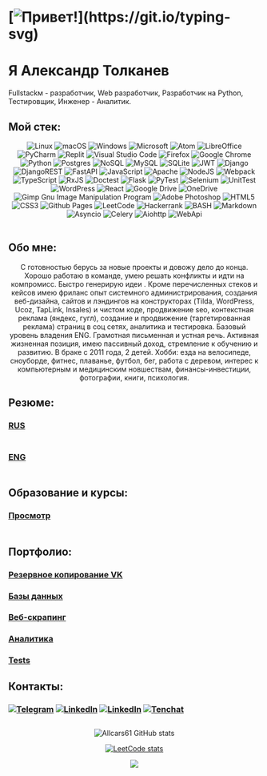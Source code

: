 # [![Привет!](https://readme-typing-svg.herokuapp.com?color=%2336BCF7&lines=Привет!)](https://git.io/typing-svg)
# Я Александр Толканев 

Fullstackм - разработчик, Web разработчик, Разработчик на Python, Тестировщик, Инженер - Аналитик.

## Мой стек:
<div id="header" align="center">

![Linux](https://img.shields.io/badge/Linux-FCC624?style=for-the-badge&logo=linux&logoColor=black)
![macOS](https://img.shields.io/badge/mac%20os-000000?style=for-the-badge&logo=macos&logoColor=F0F0F0)
![Windows](https://img.shields.io/badge/Windows-0078D6?style=for-the-badge&logo=windows&logoColor=white)
![Microsoft](https://img.shields.io/badge/Microsoft-0078D4?style=for-the-badge&logo=microsoft&logoColor=white)
![Atom](https://img.shields.io/badge/Atom-%2366595C.svg?style=for-the-badge&logo=atom&logoColor=white)
![LibreOffice](https://img.shields.io/badge/LibreOffice-%2318A303?style=for-the-badge&logo=LibreOffice&logoColor=white)
![PyCharm](https://img.shields.io/badge/pycharm-143?style=for-the-badge&logo=pycharm&logoColor=black&color=black&labelColor=green)
![Replit](https://img.shields.io/badge/Replit-DD1200?style=for-the-badge&logo=Replit&logoColor=white)
![Visual Studio Code](https://img.shields.io/badge/Visual%20Studio%20Code-0078d7.svg?style=for-the-badge&logo=visual-studio-code&logoColor=white)
![Firefox](https://img.shields.io/badge/Firefox-FF7139?style=for-the-badge&logo=Firefox-Browser&logoColor=white)
![Google Chrome](https://img.shields.io/badge/Google%20Chrome-4285F4?style=for-the-badge&logo=GoogleChrome&logoColor=white)
![Python](https://img.shields.io/badge/python-3670A0?style=for-the-badge&logo=python&logoColor=ffdd54)
![Postgres](https://img.shields.io/badge/postgres-%23316192.svg?style=for-the-badge&logo=postgresql&logoColor=white)
![NoSQL](https://img.shields.io/badge/NoSQL-%2307405e.svg?style=for-the-badge&logo=NoSQL&logoColor=white)
![MySQL](https://img.shields.io/badge/mysql-%2300f.svg?style=for-the-badge&logo=mysql&logoColor=white)
![SQLite](https://img.shields.io/badge/sqlite-%2307405e.svg?style=for-the-badge&logo=sqlite&logoColor=white)
![JWT](https://img.shields.io/badge/JWT-black?style=for-the-badge&logo=JSON%20web%20tokens)
![Django](https://img.shields.io/badge/django-%23092E20.svg?style=for-the-badge&logo=django&logoColor=white)
![DjangoREST](https://img.shields.io/badge/DJANGO-REST-ff1709?style=for-the-badge&logo=django&logoColor=white&color=ff1709&labelColor=gray)
![FastAPI](https://img.shields.io/badge/FastAPI-005571?style=for-the-badge&logo=fastapi)
![JavaScript](https://img.shields.io/badge/javascript-%23323330.svg?style=for-the-badge&logo=javascript&logoColor=%23F7DF1E)
![Apache](https://img.shields.io/badge/apache-%23D42029.svg?style=for-the-badge&logo=apache&logoColor=white)
![NodeJS](https://img.shields.io/badge/node.js-6DA55F?style=for-the-badge&logo=node.js&logoColor=white)
![Webpack](https://img.shields.io/badge/webpack-%238DD6F9.svg?style=for-the-badge&logo=webpack&logoColor=black)
![TypeScript](https://img.shields.io/badge/TypeScript-%23323330.svg?style=for-the-badge&logo=javascript&logoColor=%23F7DF1E)
![RxJS](https://img.shields.io/badge/rxjs-%23B7178C.svg?style=for-the-badge&logo=reactivex&logoColor=white)
![Doctest](https://img.shields.io/badge/Doctest-3670A0?style=for-the-badge&logo=python&logoColor=ffdd54)
![Flask](https://img.shields.io/badge/flask-%23000.svg?style=for-the-badge&logo=flask&logoColor=white)
![PyTest](https://img.shields.io/badge/PyTest-3670A0?style=for-the-badge&logo=python&logoColor=ffdd54)
![Selenium](https://img.shields.io/badge/-selenium-%43B02A?style=for-the-badge&logo=selenium&logoColor=white)
![UnitTest](https://img.shields.io/badge/UnitTest-3670A0?style=for-the-badge&logo=python&logoColor=ffdd54)
![WordPress](https://img.shields.io/badge/WordPress-%23117AC9.svg?style=for-the-badge&logo=WordPress&logoColor=white)
![React](https://img.shields.io/badge/react-%2320232a.svg?style=for-the-badge&logo=react&logoColor=%2361DAFB)
![Google Drive](https://img.shields.io/badge/Google%20Drive-4285F4?style=for-the-badge&logo=googledrive&logoColor=white)
![OneDrive](https://img.shields.io/badge/OneDrive-0078D4.svg?style=for-the-badge&logo=microsoftonedrive&logoColor=white)
![Gimp Gnu Image Manipulation Program](https://img.shields.io/badge/Gimp-657D8B?style=for-the-badge&logo=gimp&logoColor=FFFFFF)
![Adobe Photoshop](https://img.shields.io/badge/adobe%20photoshop-%2331A8FF.svg?style=for-the-badge&logo=adobe%20photoshop&logoColor=white)
![HTML5](https://img.shields.io/badge/html5-%23E34F26.svg?style=for-the-badge&logo=html5&logoColor=white)
![CSS3](https://img.shields.io/badge/css3-%231572B6.svg?style=for-the-badge&logo=css3&logoColor=white)
![Github Pages](https://img.shields.io/badge/github%20pages-121013?style=for-the-badge&logo=github&logoColor=white)
![LeetCode](https://img.shields.io/badge/LeetCode-000000?style=for-the-badge&logo=LeetCode&logoColor=#d16c06)
![Hackerrank](https://img.shields.io/badge/-Hackerrank-2EC866?style=for-the-badge&logo=HackerRank&logoColor=white)
![BASH](https://img.shields.io/badge/BASH-%23092E20.svg?style=for-the-badge&logo=BASH&logoColor=white)
![Markdown](https://img.shields.io/badge/markdown-%23000000.svg?style=for-the-badge&logo=markdown&logoColor=white)
![Asyncio](https://img.shields.io/badge/Asyncio-%23000.svg?style=for-the-badge&logo=Asyncio&logoColor=white)
![Celery](https://img.shields.io/badge/Celery-657D8B?style=for-the-badge&logo=Celery&logoColor=FFFFFF)
![Aiohttp](https://img.shields.io/badge/Aiohttp-657D8B?style=for-the-badge&logo=Aiohttp&logoColor=FFFFFF)
![WebApi](https://img.shields.io/badge/WebApi-005571?style=for-the-badge&logo=WebApi)<br/><br/></div>


## Обо мне:
<div id="header" align="center"> С готовностью берусь за новые проекты и довожу дело до конца. Хорошо работаю в команде, умею решать конфликты и идти на компромисс. Быстро генерирую идеи . Кроме перечисленных стеков и кейсов имею фриланс опыт системного администрирования, создания веб-дизайна, сайтов и лэндингов на конструкторах (Tilda, WordPress, Ucoz, TapLink, Insales) и чистом коде, продвижение seo, контекстная реклама (яндекс, гугл), создание и продвижение (таргетированная реклама) страниц в соц сетях, аналитика и тестировка. Базовый уровень владения ENG. Грамотная письменная и устная речь. Активная жизненная позиция, имею пассивный доход, стремление к обучению и развитию. В браке с 2011 года, 2 детей. Хобби: езда на велосипеде, сноуборде, фитнес, плаванье, футбол, бег, работа с деревом, интерес к компьютерным и медицинским новшествам, финансы-инвестиции, фотографии, книги, психология.</div>

## Резюме: 
### [RUS](https://docs.google.com/document/d/1DfdhUW-6azG6UAL-Y7YS9NfzWPImk3jNX6tA1CN7pn0/edit?usp=sharing)<br/><br/>
### [ENG](https://docs.google.com/document/d/18GtAxGplOgneuVLBdTm8v_uiJZ6Qs7gLzONO6NGRgGg/edit?usp=sharing)<br/><br/>

## Образование и курсы: 
### [Просмотр](https://github.com/allcars61/allcars61/blob/main/education/README.MD)<br/><br/>

## Портфолио:
### [Резервное копирование VK](https://github.com/allcars61/prf_vk/)<br/>
### [Базы данных](https://github.com/allcars61/pfr_bd_0/)<br/>
### [Веб-скрапинг](https://github.com/allcars61/pfr_wb_skr)<br/>
### [Аналитика](https://github.com/allcars61/pft_analytics)<br/>
### [Tests](https://github.com/allcars61/pfr_test)<br/>


## Контакты:
### [![Telegram](https://img.shields.io/badge/-Telegram-090909?style=for-the-badge&logo=telegram&logoColor=27A0D9)](https://t.me/allcars61) [![LinkedIn](https://img.shields.io/badge/-Whatsapp-090909?style=for-the-badge&logo=Whatsapp&logoColor=007BB6)](https://api.whatsapp.com/send/?phone=79185544300) [![LinkedIn](https://img.shields.io/badge/-LinkedIn-090909?style=for-the-badge&logo=linkedin&logoColor=007BB6)](https://www.linkedin.com/in/aleksandr-tolkanev-912b9820b/) [![Tenchat](https://img.shields.io/badge/-tenchat-090909?style=for-the-badge&logo=tenchat&logoColor=007BB6)](https://tenchat.ru/Tolkanev/)


## 
<div id="header" align="center">
  
![Allcars61 GitHub stats](https://github-readme-stats.vercel.app/api?username=allcars61&show_icons=true&bg_color=00000000)

  
  
[![LeetCode stats](https://leetcode-stats-six.vercel.app/?username=allcars61&theme=dark)](https://github.com/allcars61/leetcode-stats)




![](https://komarev.com/ghpvc/?username=your-github-username)
</div>
